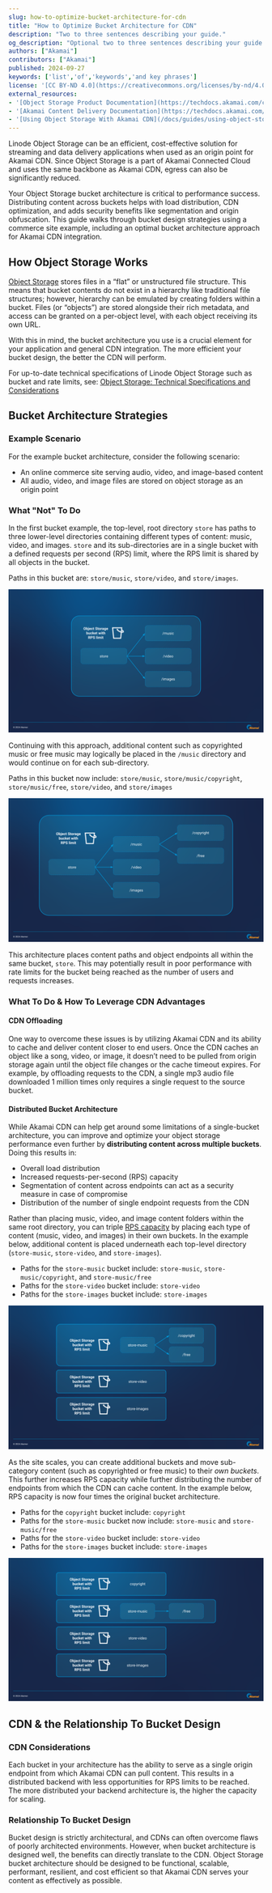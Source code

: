 ```yaml
---
slug: how-to-optimize-bucket-architecture-for-cdn
title: "How to Optimize Bucket Architecture for CDN"
description: "Two to three sentences describing your guide."
og_description: "Optional two to three sentences describing your guide when shared on social media. If omitted, the `description` parameter is used within social links."
authors: ["Akamai"]
contributors: ["Akamai"]
published: 2024-09-27
keywords: ['list','of','keywords','and key phrases']
license: '[CC BY-ND 4.0](https://creativecommons.org/licenses/by-nd/4.0)'
external_resources:
- '[Object Storage Product Documentation](https://techdocs.akamai.com/cloud-computing/docs/object-storage)'
- '[Akamai Content Delivery Documentation](https://techdocs.akamai.com/platform-basics/docs/content-delivery)'
- '[Using Object Storage With Akamai CDN](/docs/guides/using-object-storage-with-akamai-cdn/)'
---
```


Linode Object Storage can be an efficient, cost-effective solution for streaming and data delivery applications when used as an origin point for Akamai CDN. Since Object Storage is a part of Akamai Connected Cloud and uses the same backbone as Akamai CDN, egress can also be significantly reduced.

Your Object Storage bucket architecture is critical to performance success. Distributing content across buckets helps with load distribution, CDN optimization, and adds security benefits like segmentation and origin obfuscation. This guide walks through bucket design strategies using a commerce site example, including an optimal bucket architecture approach for Akamai CDN integration.

## How Object Storage Works

[Object Storage](https://techdocs.akamai.com/cloud-computing/docs/object-storage) stores files in a “flat” or unstructured file structure. This means that bucket contents do not exist in a hierarchy like traditional file structures; however, hierarchy can be emulated by creating folders within a bucket. Files (or “objects”) are stored alongside their rich metadata, and access can be granted on a per-object level, with each object receiving its own URL.

With this in mind, the bucket architecture you use is a crucial element for your application and general CDN integration. The more efficient your bucket design, the better the CDN will perform.

For up-to-date technical specifications of Linode Object Storage such as bucket and rate limits, see: [Object Storage: Technical Specifications and Considerations](https://techdocs.akamai.com/cloud-computing/docs/object-storage#technical-specifications-and-considerations)

## Bucket Architecture Strategies

### Example Scenario

For the example bucket architecture, consider the following scenario:

-   An online commerce site serving audio, video, and image-based content
-   All audio, video, and image files are stored on object storage as an origin point

### What "Not" To Do

In the first bucket example, the top-level, root directory `store` has paths to three lower-level directories containing different types of content: music, video, and images. `store` and its sub-directories are in a single bucket with a defined requests per second (RPS) limit, where the RPS limit is shared by all objects in the bucket.

Paths in this bucket are: `store/music`, `store/video`, and `store/images`.

![Single Bucket Arch Level 1](Single-bucket-arch-level1.png)

Continuing with this approach, additional content such as copyrighted music or free music may logically be placed in the `/music` directory and would continue on for each sub-directory.

Paths in this bucket now include: `store/music`, `store/music/copyright`, `store/music/free`, `store/video`, and `store/images`

![Single Bucket Arch Level 2](Single-bucket-arch-level2.png)

This architecture places content paths and object endpoints all within the same bucket, `store`. This may potentially result in poor performance with rate limits for the bucket being reached as the number of users and requests increases.

### What To Do & How To Leverage CDN Advantages

#### CDN Offloading

One way to overcome these issues is by utilizing Akamai CDN and its ability to cache and deliver content closer to end users. Once the CDN caches an object like a song, video, or image, it doesn’t need to be pulled from origin storage again until the object file changes or the cache timeout expires. For example, by offloading requests to the CDN, a single mp3 audio file downloaded 1 million times only requires a single request to the source bucket.

#### Distributed Bucket Architecture

While Akamai CDN can help get around some limitations of a single-bucket architecture, you can improve and optimize your object storage performance even further by **distributing content across multiple buckets**. Doing this results in:

-   Overall load distribution
-   Increased requests-per-second (RPS) capacity
-   Segmentation of content across endpoints can act as a security measure in case of compromise
-   Distribution of the number of single endpoint requests from the CDN

Rather than placing music, video, and image content folders within the same root directory, you can triple [RPS capacity](https://techdocs.akamai.com/cloud-computing/docs/object-storage#technical-specifications-and-considerations) by placing each type of content (music, video, and images) in their own buckets. In the example below, additional content is placed underneath each top-level directory (`store-music`, `store-video`, and `store-images`).

-   Paths for the `store-music` bucket include: `store-music`, `store-music/copyright`, and `store-music/free`
-   Paths for the `store-video` bucket include: `store-video`
-   Paths for the `store-images` bucket include: `store-images`

![Multi-Bucket Arch 1](Multi-bucket-arch1.png)

As the site scales, you can create additional buckets and move sub-category content (such as copyrighted or free music) to their *own buckets*. This further increases RPS capacity while further distributing the number of endpoints from which the CDN can cache content. In the example below, RPS capacity is now four times the original bucket architecture.

-   Paths for the `copyright` bucket include: `copyright`
-   Paths for the `store-music` bucket now include: `store-music` and `store-music/free`
-   Paths for the `store-video` bucket include: `store-video`
-   Paths for the `store-images` bucket include: `store-images`

![Multi-Bucket Arch 2](Multi-bucket-arch2.png)

## CDN & the Relationship To Bucket Design

### CDN Considerations

Each bucket in your architecture has the ability to serve as a single origin endpoint from which Akamai CDN can pull content. This results in a distributed backend with less opportunities for RPS limits to be reached. The more distributed your backend architecture is, the higher the capacity for scaling.

### Relationship To Bucket Design

Bucket design is strictly architectural, and CDNs can often overcome flaws of poorly architected environments. However, when bucket architecture is designed well, the benefits can directly translate to the CDN. Object Storage bucket architecture should be designed to be functional, scalable, performant, resilient, and cost efficient so that Akamai CDN serves your content as effectively as possible.